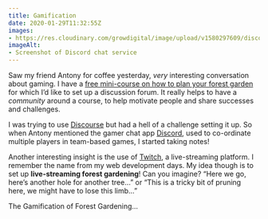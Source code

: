 ```yaml
---
title: Gamification
date: 2020-01-29T11:32:55Z
images:
- https://res.cloudinary.com/growdigital/image/upload/v1580297609/discord-fgw.png
imageAlt:
- Screenshot of Discord chat service 
---
```


Saw my friend Antony for coffee yesterday, _very_ interesting conversation about gaming. I have a [free mini-course on how to plan your forest garden](https://course.forestgarden.wales/p/make-forest-garden-plan/) for which I’d like to set up a discussion forum. It really helps to have a _community_ around a course, to help motivate people and share successes and challenges.

I was trying to use [Discourse](https://en.wikipedia.org/wiki/Discourse_(software)) but had a hell of a challenge setting it up. So when Antony mentioned the gamer chat app [Discord](https://en.wikipedia.org/wiki/Discord_(software)), used to co-ordinate multiple players in team-based games, I started taking notes! 

Another interesting insight is the use of [Twitch](https://www.twitch.tv), a live-streaming platform. I remember the name from my web development days. My idea though is to set up **live-streaming forest gardening**! Can you imagine? “Here we go, here’s another hole for another tree…” or “This is a tricky bit of pruning here, we might have to lose this limb…”

The Gamification of Forest Gardening…
